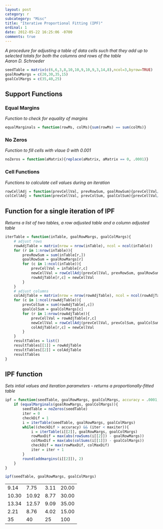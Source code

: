 ```yaml
---
layout: post
category: r
subcategory: "Misc"
title: "Iterative Proportional Fitting (IPF)"
ordinal: 1
date: 2012-05-22 16:25:06 -0700
comments: true
---
```

<!--break-->
*A procedure for adjusting a table of data cells such that
they add up to selected totals for both the columns and rows of the table*<br />
*Aaron D. Schroeder*


```R
seedTable = matrix(c(6,6,3,8,10,10,9,10,9,3,14,8),ncol=3,byrow=TRUE)
goalRowMargs = c(20,30,35,15)
goalColMargs = c(35,40,25)
```
## Support Functions
### Equal Margins
*Function to check for equality of margins*


```R
equalMarginals = function(rowMs, colMs){sum(rowMs) == sum(colMs)}
```

### No Zeros
*Function to fill cells with vlaue 0 with 0.001*


```R
noZeros = function(aMatrix){replace(aMatrix, aMatrix == 0, .0001)}
```

### Cell Functions
*Functions to calculate cell values during an iteration*


```R
rowCellAdj = function(prevCellVal, prevRowSum, goalRowSum){prevCellVal/prevRowSum*goalRowSum}
colCellAdj = function(prevCellVal, prevColSum, goalColSum){prevCellVal/prevColSum*goalColSum}
```

## Function for a single iteration of IPF
*Returns a list of two tables, a row adjusted table and a column adjusted table*


```R
iterTable = function(inTable, goalRowMargs, goalColMargs){
    # adjust rows
    rowAdjTable = matrix(nrow = nrow(inTable), ncol = ncol(inTable))
    for (r in 1:nrow(inTable)){
        prevRowSum = sum(inTable[r,])
        goalRowSum = goalRowMargs[r]
        for (c in 1:ncol(inTable)){
            prevCellVal = inTable[r,c]
            newCellVal = rowCellAdj(prevCellVal, prevRowSum, goalRowSum)
            rowAdjTable[r,c] = newCellVal
        }
    }
    # adjust columns
    colAdjTable = matrix(nrow = nrow(rowAdjTable), ncol = ncol(rowAdjTable))
    for (c in 1:ncol(rowAdjTable)){
        prevColSum = sum(rowAdjTable[,c])
        goalColSum = goalColMargs[c]
        for (r in 1:nrow(rowAdjTable)){
            prevCellVal = rowAdjTable[r,c]
            newCellVal = rowCellAdj(prevCellVal, prevColSum, goalColSum)
            colAdjTable[r,c] = newCellVal
        }
    }
    resultTables = list()
    resultTables[[1]] = rowAdjTable
    resultTables[[2]] = colAdjTable
    resultTables
}
```

## IPF function
*Sets intial values and iteration parameters - returns a proportionally-fitted table*


```R
ipf = function(seedTable, goalRowMargs, goalColMargs, accuracy = .0001, maxiter = 50){
    if (equalMarginals(goalRowMargs, goalColMargs)){
        seedTable = noZeros(seedTable)
        iter = 0
        checkDif = 1
        i = iterTable(seedTable, goalRowMargs, goalColMargs)
        while((checkDif > accuracy) && (iter < maxiter)){
            i = iterTable(i[[2]], goalRowMargs, goalColMargs)
            rowMaxDif = max(abs(rowSums(i[[2]]) - goalRowMargs))
            colMaxDif = max(abs(colSums(i[[1]]) - goalColMargs))
            checkDif = max(rowMaxDif, colMaxDif)
            iter = iter + 1
        }
        round(addmargins(i[[2]]), 2)
    }
}
```


```R
ipf(seedTable, goalRowMargs, goalColMargs)

```




<table>
<tbody>
        <tr><td> 9.14</td><td> 7.75</td><td> 3.11</td><td>20.00</td></tr>
        <tr><td>10.30</td><td>10.92</td><td> 8.77</td><td>30.00</td></tr>
        <tr><td>13.34</td><td>12.57</td><td> 9.09</td><td>35.00</td></tr>
        <tr><td> 2.21</td><td> 8.76</td><td> 4.02</td><td>15.00</td></tr>
        <tr><td> 35</td><td> 40</td><td> 25</td><td>100</td></tr>
</tbody>
</table>
